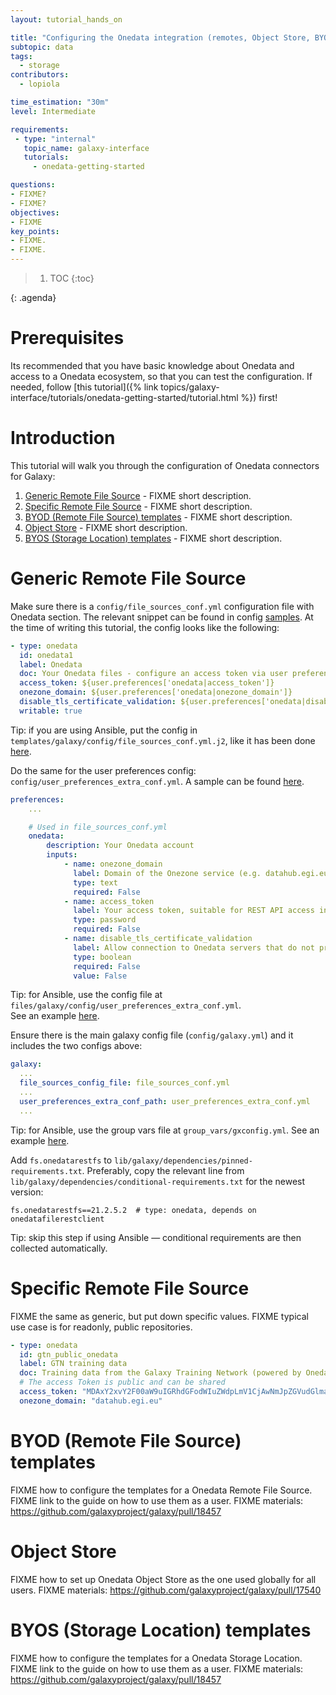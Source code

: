 ```yaml
---
layout: tutorial_hands_on

title: "Configuring the Onedata integration (remotes, Object Store, BYOS, BYOD)"
subtopic: data
tags:
  - storage
contributors:
  - lopiola

time_estimation: "30m"
level: Intermediate

requirements:
 - type: "internal"
   topic_name: galaxy-interface
   tutorials:
     - onedata-getting-started

questions:
- FIXME?
- FIXME?
objectives:
- FIXME
key_points:
- FIXME.
- FIXME.
---
```


<!-- FIXME convert tips to {: .tip} -->

> <agenda-title></agenda-title>
>
> 1. TOC
> {:toc}
>
{: .agenda}


# Prerequisites

Its recommended that you have basic knowledge about Onedata and access 
to a Onedata ecosystem, so that you can test the configuration. If needed, follow 
[this tutorial]({% link topics/galaxy-interface/tutorials/onedata-getting-started/tutorial.html %})
first!


# Introduction

This tutorial will walk you through the configuration of Onedata
connectors for Galaxy:

1. [Generic Remote File Source](#generic-remote-file-source) - FIXME short description.
2. [Specific Remote File Source](#specific-remote-file-source) - FIXME short description.
3. [BYOD (Remote File Source) templates](#byod-remote-file-source-templates) - FIXME short description.
4. [Object Store](#object-store) - FIXME short description.
5. [BYOS (Storage Location) templates](#byos-storage-location-templates) - FIXME short description.


# Generic Remote File Source

Make sure there is a `config/file_sources_conf.yml` configuration file with Onedata
section. The relevant snippet can be found in config
[samples](https://github.com/galaxyproject/galaxy/blob/dev/lib/galaxy/config/sample/file_sources_conf.yml.sample).
At the time of writing this tutorial, the config looks like the following:
```yaml
- type: onedata
  id: onedata1
  label: Onedata
  doc: Your Onedata files - configure an access token via user preferences
  access_token: ${user.preferences['onedata|access_token']}
  onezone_domain: ${user.preferences['onedata|onezone_domain']}
  disable_tls_certificate_validation: ${user.preferences['onedata|disable_tls_certificate_validation']}
  writable: true
```

Tip: if you are using Ansible, put the config in
`templates/galaxy/config/file_sources_conf.yml.j2`, like it has been done
[here](https://github.com/usegalaxy-eu/infrastructure-playbook/blob/master/templates/galaxy/config/file_sources_conf.yml.j2).


Do the same for the user preferences config: `config/user_preferences_extra_conf.yml`. A
sample can be found
[here](https://github.com/galaxyproject/galaxy/blob/dev/lib/galaxy/config/sample/user_preferences_extra_conf.yml.sample).
```yaml
preferences:
    ...

    # Used in file_sources_conf.yml
    onedata:
        description: Your Onedata account
        inputs:
            - name: onezone_domain
              label: Domain of the Onezone service (e.g. datahub.egi.eu). The minimal supported Onezone version is 21.02.4.
              type: text
              required: False
            - name: access_token
              label: Your access token, suitable for REST API access in a Oneprovider service
              type: password
              required: False
            - name: disable_tls_certificate_validation
              label: Allow connection to Onedata servers that do not present trusted SSL certificates. SHOULD NOT be used unless you really know what you are doing.
              type: boolean
              required: False
              value: False
```

Tip: for Ansible, use the config file at `files/galaxy/config/user_preferences_extra_conf.yml`.  
See an example
[here](https://github.com/usegalaxy-eu/infrastructure-playbook/blob/master/files/galaxy/config/user_preferences_extra_conf.yml).


Ensure there is the main galaxy config file (`config/galaxy.yml`) and it includes the two
configs above:
```yaml
galaxy:
  ...
  file_sources_config_file: file_sources_conf.yml
  ...
  user_preferences_extra_conf_path: user_preferences_extra_conf.yml
  ...
```

Tip: for Ansible, use the group vars file at `group_vars/gxconfig.yml`. See an example
[here](https://github.com/usegalaxy-eu/infrastructure-playbook/blob/master/group_vars/gxconfig.yml).


Add `fs.onedatarestfs` to `lib/galaxy/dependencies/pinned-requirements.txt`. Preferably,
copy the relevant line from `lib/galaxy/dependencies/conditional-requirements.txt` for the
newest version:
```
fs.onedatarestfs==21.2.5.2  # type: onedata, depends on onedatafilerestclient
```

Tip: skip this step if using Ansible — conditional requirements are then collected
automatically.


# Specific Remote File Source

FIXME the same as generic, but put down specific values.
FIXME typical use case is for readonly, public repositories.
```yaml
- type: onedata
  id: gtn_public_onedata
  label: GTN training data
  doc: Training data from the Galaxy Training Network (powered by Onedata)
  # The access Token is public and can be shared
  access_token: "MDAxY2xvY2F00aW9uIGRhdGFodWIuZWdpLmV1CjAwNmJpZGVudGlmaWVyIDIvbm1kL3Vzci00yNmI4ZTZiMDlkNDdjNGFkN2E3NTU00YzgzOGE3MjgyY2NoNTNhNS9hY3QvMGJiZmY1NWU4NDRiMWJjZGEwNmFlODViM2JmYmRhNjRjaDU00YjYKMDAxNmNpZCBkYXRhLnJlYWRvbmx5CjAwNDljaWQgZGF00YS5wYXRoID00gTHpaa1pUTTROMkl4WmpjMllXVmpOMlU00WWpreU5XWmtNV00ZpT1RKbU1ETXlZMmhoWTJReAowMDJmc2lnbmF00dXJlIIQvnXp01Oey02LnaNwEkFJAyArzhHN8SlXSYFsBbSkqdqCg"
  onezone_domain: "datahub.egi.eu"
```


# BYOD (Remote File Source) templates

FIXME how to configure the templates for a Onedata Remote File Source.
FIXME link to the guide on how to use them as a user.
FIXME materials: https://github.com/galaxyproject/galaxy/pull/18457


# Object Store

FIXME how to set up Onedata Object Store as the one used globally
for all users.
FIXME materials: https://github.com/galaxyproject/galaxy/pull/17540


# BYOS (Storage Location) templates

FIXME how to configure the templates for a Onedata Storage Location.
FIXME link to the guide on how to use them as a user.
FIXME materials: https://github.com/galaxyproject/galaxy/pull/18457

